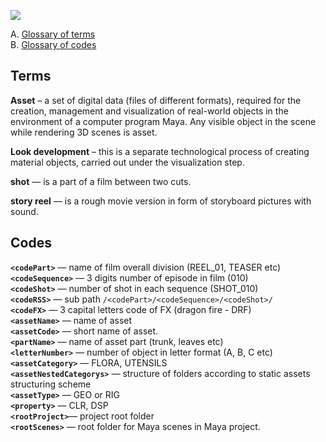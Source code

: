 ![](https://lh3.googleusercontent.com/-FVFx_K75buc/Vx-RusyFrVI/AAAAAAAAFcg/Tr9GQ-hGFX87JOZ8SvJH_04yA0uIkK3oACCo/s700/bannerDNA_glossary_01.jpg)

A. [Glossary of terms](#terms)  
B. [Glossary of codes](#codes)

## Terms
**Asset** – a set of digital data (files of different formats), required for the creation, management and visualization of real-world objects in the environment of a computer program Maya. Any visible object in the scene while rendering 3D scenes is asset. 

**Look development** – this is a separate technological process of creating material objects, carried out under the visualization step.

**shot** — is a part of a film between two cuts.

**story reel** — is a rough movie version in form of storyboard pictures with sound. 

## Codes
**`<codePart>`** — name of film overall division (REEL_01, TEASER etc)  
**`<codeSequence>`** — 3 digits number of episode in film (010)  
**`<codeShot>`** — number of shot in each sequence (SHOT_010)  
**`<codeRSS>`** — sub path `/<codePart>/<codeSequence>/<codeShot>/`   
**`<codeFX>`** — 3 capital letters code of FX (dragon fire - DRF)  
**`<assetName>`** — name of asset  
**`<assetCode>`** — short name of asset.  
**`<partName>`** — name of asset part (trunk, leaves etc)  
**`<letterNumber>`** — number of object in letter format (A, B, C etc)  
**`<assetCategory>`** — FLORA, UTENSILS  
**`<assetNestedCategorys>`** — structure of folders according to static assets structuring scheme  
**`<assetType>`** — GEO or RIG  
**`<property>`** — CLR, DSP  
**`<rootProject>`**— project root folder  
**`<rootScenes>`** — root folder for Maya scenes in Maya project.  